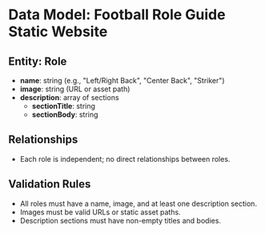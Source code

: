 # Data Model: Football Role Guide Static Website

## Entity: Role
- **name**: string (e.g., "Left/Right Back", "Center Back", "Striker")
- **image**: string (URL or asset path)
- **description**: array of sections
  - **sectionTitle**: string
  - **sectionBody**: string

## Relationships
- Each role is independent; no direct relationships between roles.

## Validation Rules
- All roles must have a name, image, and at least one description section.
- Images must be valid URLs or static asset paths.
- Description sections must have non-empty titles and bodies.
